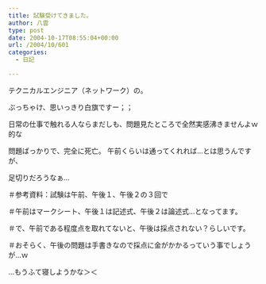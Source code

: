 ```yaml
---
title: 試験受けてきました。
author: 八雲
type: post
date: 2004-10-17T08:55:04+00:00
url: /2004/10/601
categories:
  - 日記

---
```

テクニカルエンジニア（ネットワーク）の。
  
ぶっちゃけ、思いっきり白旗ですー；；

日常の仕事で触れる人ならまだしも、問題見たところで全然実感沸きませんよｗ的な
  
問題ばっかりで、完全に死亡。 午前くらいは通ってくれれば…とは思うんですが、
  
足切りだろうなぁ…
  
＃参考資料：試験は午前、午後１、午後２の３回で
  
＃午前はマークシート、午後１は記述式、午後２は論述式…となってます。
  
＃で、午前である程度点を取れてないと、午後は採点されない？らしいです。
  
＃おそらく、午後の問題は手書きなので採点に金がかかるっていう事でしょうが…ｗ

…もうふて寝しようかな＞＜